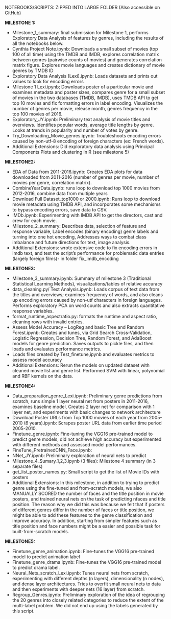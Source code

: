 NOTEBOOKS/SCRIPTS: ZIPPED INTO LARGE FOLDER (Also accessible on GitHub)

**MILESTONE 1:**
- Milestone_1_summary: final submission for Milestone 1, performs Exploratory Data Analysis of features by genres, including the results of all the notebooks below.
- Cynthia Project Note.ipynb: Downloads a small subset of movies (top 100 of all time) using the TMDB and IMDB, explores correlation matrix between genres (pairwise counts of movies) and generates correlation matrix figure. Explores movie languages and creates dictionary of movie genres by TMDB ID
- Exploratory Data Analysis (Lexi).ipynb: Loads datasets and prints out values to look for encoding errors
- Milestone 1 Lexi.ipynb; Downloads poster of a particular movie and examines metadata and poster sizes, compares genre for a small subset of movies in the two databases (TMDB, IMDB), uses TMDB API to get top 10 movies and fix formatting errors in label encoding. Visualizes the number of genres per movie, release month, genres frequency in the top 100 movies of 2016.
- Exploratory_JY.ipynb: Preliminary text analysis of movie titles and overviews. Identifies popular words, average title lengths by genre. Looks at trends in popularity and number of votes by genre.
- Try_Downloading_Movie_genres.ipynb: Troubleshoots encoding errors caused by non-utf-8 encoding of foreign characters (ex: French words).
- Additional Extensions: Did exploratory data analysis using Principal Components Plots and clustering in R (see milestone 5)
 
**MILESTONE2:**
- EDA of Data from 2011-2016.ipynb: Creates EDA plots for data downloaded from 2011-2016 (number of genres per movie, number of movies per genre, correlation matrix).
- CombineYearData.ipynb: runs loop to download top 1000 movies from 2012-2016, combine data from multiple years
- Download Full Dataset_top1000 or 2000.ipynb: Runs loop to download movie metadata using TMDB API, and incorporates some mechanisms to bypass encoding errors, save data to CSV.
- IMDb.ipynb: Experimenting with IMDB API to get the directors, cast and crew for each movie.
- Milestone_2_summary: Describes data, selection of feature and response variable, Label encodes (binary encoding) genre labels and turning into one hot encoding, Addresses ways to combat class imbalance and future directions for text, image analysis.
- Additional Extensions: wrote extensive code to fix encoding errors in imdb text, and test the script’s performance for problematic data entries (largely foreign films)- in folder fix_imdb_encoding
 
**MILESTONE3:**
- Milestone_3_summary.ipynb: Summary of milestone 3 (Traditional Statistical Learning Methods), visualizations/tables of relative accuracy
- data_cleaning.py/ Text Analysis.ipynb: Loads corpus of text data from the titles and overviews; examines frequency of words, and also cleans up encoding errors caused by non-utf characters in foreign languages. Performs exploratory PCA on word counts and also extracts quantitative response variables.
- format_runtime_aspectratio.py: formats the runtime and aspect ratio, cleaning rows with invalid entries.
- Assess Model Accuracy – LogReg and basic Tree and Random Forest.ipynb: Creates and tunes, via Grid Search Cross-Validation, Logistic Regression, Decision Tree, Random Forest, and AdaBoost models for genre prediction. Saves outputs to pickle files, and then loads and evaluates performance metrics.
- Loads files created by Test_finetune,ipynb and evaluates metrics to assess model accuracy
- Additional Extensions: Rerun the models on updated dataset with cleaned movie list and genre list. Performed SVM with linear, polynomial and RBF kernels on the data. 
 
**MILESTONE4:**
- Data_preparation_genre_Lexi.ipynb: Preliminary genre predictions from scratch, runs simple 1 layer neural net from posters in 2011-2016, examines baseline model, Creates 2 layer net for comparison with 1 layer net, and experiments with basic changes to network architecture
- Download Poster URLs from Top 1000 movies of each year from 2005-2010 (6 years).ipynb: Scrapes poster URL data from earlier time period 2005-2010.
- Finetune_genre.ipynb: Fine-tuning the VGG16 pre-trained model to predict genre models, did not achieve high accuracy but experimented with different methods and assessed model performances. 
- FineTune_PretrainedCNN_Face.ipynb:
- NNet_JY.ipynb: Preliminary exploration of neural nets to predict 
- Milestone_4_Sumary_1,2,3.ipynb (3 files): Milestone 4 summary (in 3 separate files)
- get_list_poster_names.py: Small script to get the list of Movie IDs with posters
- Additional Extensions: In this milestone, in addition to trying to predict genre using the fine-tuned and from-scratch models, we also MANUALLY SCORED the number of faces and the title position in movie posters, and trained neural nets on the task of predicting nfaces and title position. The reason why we did this was because we felt that if posters of different genres differ in the number of faces or title position, we might be able to add these features to the genre classification and improve accuracy. In addition, starting from simpler features such as title position and face numbers might be a easier and possible task for built-from-scratch models. 

 
**MILESTONE5:**
- Finetune_genre_animation.ipynb: Fine-tunes the VGG16 pre-trained model to predict animation label
- Finetune_genre_drama.ipynb: Fine-tunes the VGG16 pre-trained model to predict drama label.
- Neural_Nets_scratch_Lexi.ipynb: Tunes neural nets from scratch, experimenting with different depths (n layers), dimensionality (n nodes), and dense layer architectures. Tries to overfit small neural nets to data and then experiments with deeper nets (16 layer) from scratch.
- Regroup_Genres.ipynb: Preliminary exploration of the idea of regrouping the 20 genres into closely related categories to reduce the extent of the multi-label problem. We did not end up using the labels generated by this script. 
